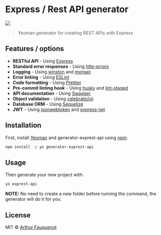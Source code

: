 # Express / Rest API generator

![](https://img.shields.io/badge/license-MIT-blue.svg)

> Yeoman generator for creating REST APIs with Express

## Features / options

- **RESTful API** - Using [Express](https://github.com/expressjs/express/)
- **Standard error responses** - Using [http-errors](https://www.npmjs.com/package/http-errors)
- **Logging** - Using [winston](https://github.com/winstonjs/winston) and [morgan](https://github.com/expressjs/morgan#readme)
- **Error linting** - Using [ESLint](https://eslint.org/)
- **Code formatting** - Using [Prettier](https://prettier.io/)
- **Pre-commit linting hook** - Using [husky](https://github.com/typicode/husky) and [lint-staged](https://github.com/okonet/lint-staged)
- **API documentation** - Using [Swagger](https://swagger.io/)
- **Object validation** - Using [celebrate/joi](https://www.npmjs.com/package/celebrate)
- **Database ORM** - Using [Sequelize](http://docs.sequelizejs.com/)
- **JWT** - Using [jsonwebtoken](https://github.com/auth0/node-jsonwebtoken) and [express-jwt](https://github.com/auth0/express-jwt)

## Installation

First, install [Yeoman](http://yeoman.io) and generator-exprest-api using [npm](https://www.npmjs.com/).

```bash
npm install -g yo generator-exprest-api
```

## Usage

Then generate your new project with:

```bash
yo exprest-api
```

**NOTE:** No need to create a new folder before running the command, the generator will do it for you.

## License

MIT © [Arthur Fauquenot](https://github.com/arthurfauq)
